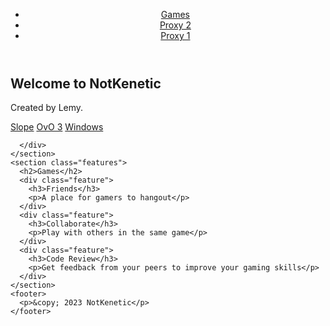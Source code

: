 <html lang="en">
  <head>
    <meta charset="UTF-8" />
    <meta name="viewport" content="width=device-width, initial-scale=1.0" />
    <title>NotKenetic</title>
    <link rel="stylesheet" href="style.css" />
  </head>
  <body>
    <header>
      <nav>
        <ul>
          <li><a href="games.html">  Games</a></li>
          <li><a href="proxy2.html">Proxy 2</a></li>
          <li><a href="proxy.html">Proxy 1</a></li>
        </ul>
      </nav>
    </header>
    <section class="hero">
      <div class="hero-inner">
        <h1>Welcome to NotKenetic</h1>
        <p>Created by Lemy.</p>
        <a href="Slope.html" class="btn-primary">Slope</a>
         <a href="ovo3.html" class="btn-primary">OvO 3</a>
         <a href="windows.html" class="btn-primary">Windows</a>
        
      </div>
    </section>
    <section class="features">
      <h2>Games</h2>
      <div class="feature">
        <h3>Friends</h3>
        <p>A place for gamers to hangout</p>
      </div>
      <div class="feature">
        <h3>Collaborate</h3>
        <p>Play with others in the same game</p>
      </div>
      <div class="feature">
        <h3>Code Review</h3>
        <p>Get feedback from your peers to improve your gaming skills</p>
      </div>
    </section>
    <footer>
      <p>&copy; 2023 NotKenetic</p>
    </footer>
  </body>
</html>
